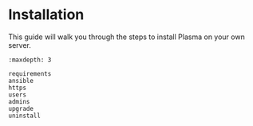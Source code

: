 # Installation

This guide will walk you through the steps to install Plasma on your own server.

```{toctree}
:maxdepth: 3

requirements
ansible
https
users
admins
upgrade
uninstall
```
